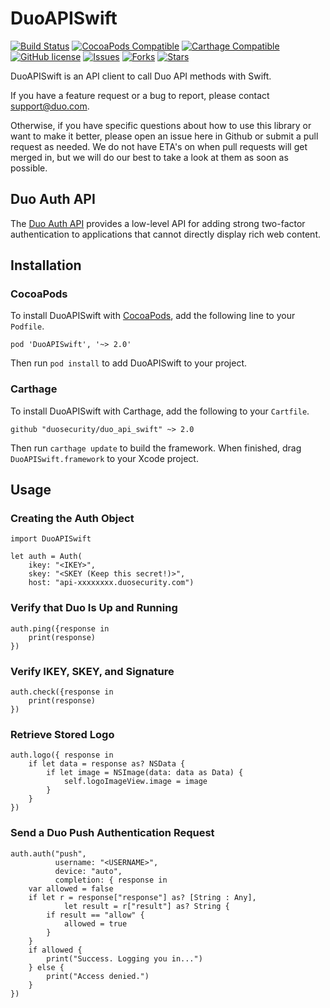 # DuoAPISwift

[![Build Status](https://github.com/duosecurity/duo_api_swift/actions/workflows/swift-ci.yml/badge.svg)](https://github.com/duosecurity/duo_api_swift/actions/workflows/swift-ci.yml)
[![CocoaPods Compatible](https://img.shields.io/cocoapods/v/DuoAPISwift.svg)](https://img.shields.io/cocoapods/v/DuoAPISwift.svg)
[![Carthage Compatible](https://img.shields.io/badge/Carthage-compatible-4BC51D.svg?style=flat)](https://github.com/Carthage/Carthage)
[![GitHub license](https://img.shields.io/badge/license-BSD-blue.svg)](https://raw.githubusercontent.com/duosecurity/duo_api_swift/master/LICENSE)
[![Issues](https://img.shields.io/github/issues/duosecurity/duo_api_swift)](https://github.com/duosecurity/duo_api_swift/issues)
[![Forks](https://img.shields.io/github/forks/duosecurity/duo_api_swift)](https://github.com/duosecurity/duo_api_swift/network/members)
[![Stars](https://img.shields.io/github/stars/duosecurity/duo_api_swift)](https://github.com/duosecurity/duo_api_swift/stargazers)

DuoAPISwift is an API client to call Duo API methods with Swift.

If you have a feature request or a bug to report, please contact support@duo.com.

Otherwise, if you have specific questions about how to use this library or want to make it better, please open an issue here in Github or submit a pull request as needed. We do not have ETA's on when pull requests will get merged in, but we will do our best to take a look at them as soon as possible.

## Duo Auth API

The [Duo Auth API][1] provides a low-level API for adding strong two-factor authentication to applications that cannot directly display rich web content.

## Installation

### CocoaPods

To install DuoAPISwift with [CocoaPods][2], add the following line to your `Podfile`.

```
pod 'DuoAPISwift', '~> 2.0'
```

Then run `pod install` to add DuoAPISwift to your project.

### Carthage

To install DuoAPISwift with Carthage, add the following to your `Cartfile`.

```
github "duosecurity/duo_api_swift" ~> 2.0
```

Then run `carthage update` to build the framework. When finished, drag `DuoAPISwift.framework` to your Xcode project.

## Usage

### Creating the Auth Object

```
import DuoAPISwift

let auth = Auth(
    ikey: "<IKEY>",
    skey: "<SKEY (Keep this secret!)>",
    host: "api-xxxxxxxx.duosecurity.com")
```

### Verify that Duo Is Up and Running

```
auth.ping({response in
    print(response)
})
```

### Verify IKEY, SKEY, and Signature

```
auth.check({response in
    print(response)
})
```

### Retrieve Stored Logo

```
auth.logo({ response in
    if let data = response as? NSData {
        if let image = NSImage(data: data as Data) {
            self.logoImageView.image = image
        }
    }
})
```

### Send a Duo Push Authentication Request

```
auth.auth("push",
          username: "<USERNAME>",
          device: "auto",
          completion: { response in
    var allowed = false
    if let r = response["response"] as? [String : Any],
            let result = r["result"] as? String {
        if result == "allow" {
            allowed = true
        }
    }
    if allowed {
        print("Success. Logging you in...")
    } else {
        print("Access denied.")
    }
})
```

[1]: https://duo.com/docs/authapi
[2]: https://cocoapods.org/
